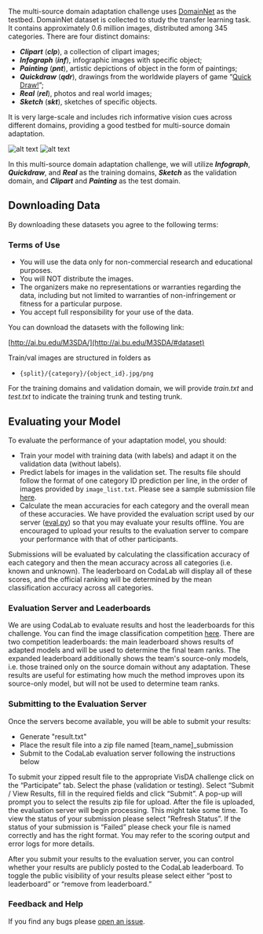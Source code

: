 
The multi-source domain adaptation challenge uses [DomainNet](http://ai.bu.edu/M3SDA/) as the testbed. DomainNet dataset is collected to study the transfer learning task. It contains approximately 0.6 million images, distributed among 345 categories. There are four distinct domains: 
- ***Clipart*** (***clp***), a collection of clipart images; 
- ***Infograph*** (***inf***), infographic images with specific object; 
- ***Painting*** (***pnt***), artistic depictions of object in the form of paintings; 
- ***Quickdraw*** (***qdr***), drawings from the worldwide players of game “[Quick Draw!](https://quickdraw.withgoogle.com/data)”; 
- ***Real*** (***rel***), photos and real world images;
- ***Sketch*** (***skt***), sketches of specific objects. 

It is very large-scale and includes rich informative vision cues across different domains, providing a good testbed for multi-source domain adaptation. 


![alt text](http://ai.bu.edu/M3SDA/imgs/data_examples.png "DomainNet Image Examples")
![alt text](http://ai.bu.edu/M3SDA/imgs/statistics.png "DomainNet Statistics")

In this multi-source domain adaptation challenge, we will utilize ***Infograph***, ***Quickdraw***, and ***Real*** as the training domains, ***Sketch*** as the validation domain, and ***Clipart*** and ***Painting*** as the test domain.

## Downloading Data

By downloading these datasets you agree to the following terms:

### Terms of Use
- You will use the data only for non-commercial research and educational purposes.
- You will NOT distribute the images.
- The organizers make no representations or warranties regarding the data, including but not limited to warranties of non-infringement or fitness for a particular purpose.
- You accept full responsibility for your use of the data.

You can download the datasets with the following link: 

[http://ai.bu.edu/M3SDA/](http://ai.bu.edu/M3SDA/#dataset)  

Train/val images are structured in folders as 

- `{split}/{category}/{object_id}.jpg/png`

For the training domains and validation domain, we will provide *train.txt* and *test.txt* to indicate the training trunk and testing trunk. 


<!--with a  single `image_list.txt` file in the root or each dataset that lists all images and corresponding labels for train/val subset. For test data, only images are provided. -->



<!---
## Baselines and Rules

We have several baseline models with data readers in the [`/model`](model) folder. Each model has a short README on how to run it.

- "Adversarial Discriminative Domain Adaptation" (ADDA) with LeNet and VGG16 in Tensorflow [`arxiv`](https://arxiv.org/abs/1702.05464)
- "Learning Transferable Features with Deep Adaptation Networks" (DAN) with Alexnet in Caffe [`arxiv`](https://arxiv.org/pdf/1502.02791)
- "Deep CORAL: Correlation Alignment for Deep Domain Adaptation" with Alexnet in Caffe [`arxiv`](https://arxiv.org/abs/1607.01719)

Please refer to the [challenge rules](http://ai.bu.edu/visda-2017/) for specific guidelines your method must follow.
-->

## Evaluating your Model

To evaluate the performance of your adaptation model, you should:
- Train your model with training data (with labels) and adapt it on the validation data (without labels).
- Predict labels for images in the validation set. The results file should follow the format of one category ID prediction per line, in the order of images provided by `image_list.txt`. Please see a sample submission file [here](https://github.com/VisionLearningGroup/visda-2019-public/blob/master/multisource/submission_example/result.txt).
- Calculate the mean accuracies for each category and the overall mean of these accuracies. We have provided the evaluation script used by our server ([eval.py](https://github.com/VisionLearningGroup/visda-2018-public/edit/master/openset/eval.py)) so that you may evaluate your results offline. You are encouraged to upload your results to the evaluation server to compare your performance with that of other participants. 


 

Submissions will be evaluated by calculating the classification accuracy of each category and then the mean accuracy across all categories (i.e. known and unknown). The leaderboard on CodaLab will display all of these scores, and the official ranking will be determined by the mean classification accuracy across all categories. 

### Evaluation Server and Leaderboards
 
We are using CodaLab to evaluate results and host the leaderboards for this challenge. You can find the image classification competition [here](https://competitions.codalab.org/competitions/23529). There are two competition leaderboards: the main leaderboard shows results of adapted models and will be used to determine the final team ranks. The expanded leaderboard additionally shows the team's source-only models, i.e. those trained only on the source domain without any adaptation. These results are useful for estimating how much the method improves upon its source-only model, but will not be used to determine team ranks.

### Submitting to the Evaluation Server
 
Once the servers become available, you will be able to submit your results:
- Generate "result.txt"
- Place the result file into a zip file named [team_name]_submission
- Submit to the CodaLab evaluation server following the instructions below

To submit your zipped result file to the appropriate VisDA challenge click on the “Participate” tab. Select the phase (validation or testing). Select “Submit / View Results, fill in the required fields and click “Submit”. A pop-up will prompt you to select the results zip file for upload. After the file is uploaded, the evaluation server will begin processing. This might take some time. To view the status of your submission please select “Refresh Status”. If the status of your submission is “Failed” please check your file is named correctly and has the right format. You may refer to the scoring output and error logs for more details.

After you submit your results to the evaluation server, you can control whether your results are publicly posted to the CodaLab leaderboard. To toggle the public visibility of your results please select either “post to leaderboard” or “remove from leaderboard.” 

### Feedback and Help
If you find any bugs please [open an issue](https://github.com/VisionLearningGroup/visda-2019-public/issues).
